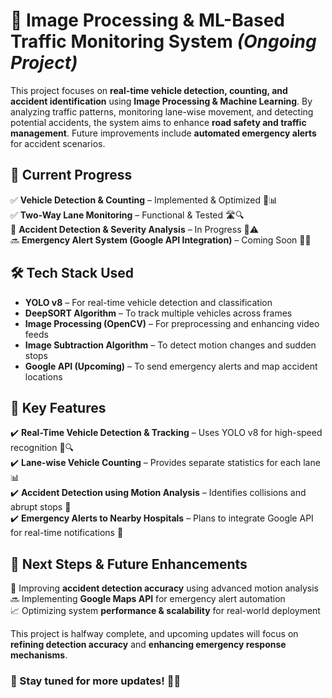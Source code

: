 # 🚦 Image Processing & ML-Based Traffic Monitoring System *(Ongoing Project)*  

This project focuses on **real-time vehicle detection, counting, and accident identification** using **Image Processing & Machine Learning**. By analyzing traffic patterns, monitoring lane-wise movement, and detecting potential accidents, the system aims to enhance **road safety and traffic management**. Future improvements include **automated emergency alerts** for accident scenarios.  

## 🚧 Current Progress  
✅ **Vehicle Detection & Counting** – Implemented & Optimized 🚗📊  
✅ **Two-Way Lane Monitoring** – Functional & Tested 🛣️🔍  
🔄 **Accident Detection & Severity Analysis** – In Progress 🚨⚠️  
🔜 **Emergency Alert System (Google API Integration)** – Coming Soon 🏥📡  

## 🛠️ Tech Stack Used  
- **YOLO v8** – For real-time vehicle detection and classification  
- **DeepSORT Algorithm** – To track multiple vehicles across frames  
- **Image Processing (OpenCV)** – For preprocessing and enhancing video feeds  
- **Image Subtraction Algorithm** – To detect motion changes and sudden stops  
- **Google API (Upcoming)** – To send emergency alerts and map accident locations  

## 📌 Key Features  
✔️ **Real-Time Vehicle Detection & Tracking** – Uses YOLO v8 for high-speed recognition 🚗🔍  
✔️ **Lane-wise Vehicle Counting** – Provides separate statistics for each lane 📊  
✔️ **Accident Detection using Motion Analysis** – Identifies collisions and abrupt stops 🚨  
✔️ **Emergency Alerts to Nearby Hospitals** – Plans to integrate Google API for real-time notifications 🏥  

## 🚀 Next Steps & Future Enhancements  
🔄 Improving **accident detection accuracy** using advanced motion analysis  
🔜 Implementing **Google Maps API** for emergency alert automation  
📈 Optimizing system **performance & scalability** for real-world deployment  

This project is halfway complete, and upcoming updates will focus on **refining detection accuracy** and **enhancing emergency response mechanisms**.  

### 🚦 Stay tuned for more updates! 🚀🔥  
